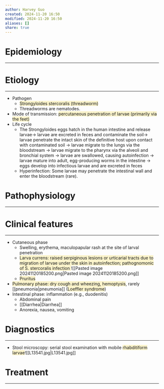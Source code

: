 ```yaml
---
author: Harvey Guo
created: 2024-11-20 16:50
modified: 2024-11-20 16:50
aliases: []
share: true
---
```

# Epidemiology
---


# Etiology
---
- Pathogen
	- <span style="background:rgba(240, 200, 0, 0.2)">Strongyloides stercoralis (threadworm)</span> 
	- Threadworms are nematodes.
- Mode of transmission: <span style="background:rgba(240, 200, 0, 0.2)">percutaneous penetration of larvae (primarily via the feet)</span>
- Life cycle 
	- The Strongyloides eggs hatch in the human intestine and release larvae→ larvae are excreted in feces and contaminate the soil→ larvae penetrate the intact skin of the definitive host upon contact with contaminated soil → larvae migrate to the lungs via the bloodstream → larvae migrate to the pharynx via the alveoli and bronchial system → larvae are swallowed, causing autoinfection → larvae mature into adult, egg-producing worms in the intestine → eggs develop into infectious larvae and are excreted in feces 
	- Hyperinfection: Some larvae may penetrate the intestinal wall and enter the bloodstream (rare).

# Pathophysiology
---


# Clinical features
---
- Cutaneous phase
	- Swelling, erythema, maculopapular rash at the site of larval penetration
	- <span style="background:rgba(240, 200, 0, 0.2)">Larva currens: raised serpiginous lesions or urticarial tracts due to migration of larvae under the skin in autoinfection; pathognomonic of S. stercoralis infection </span>![[Pasted image 20241120185200.png|Pasted image 20241120185200.png]]
	- <span style="background:rgba(240, 200, 0, 0.2)">Pruritus</span>
- <span style="background:rgba(240, 200, 0, 0.2)">Pulmonary phase: dry cough and wheezing, hemoptysis</span>, rarely [[pneumonia|pneumonia]] (<span style="background:rgba(240, 200, 0, 0.2)">Loeffler syndrome</span>)
- Intestinal phase: inflammation (e.g., duodenitis)
	- Abdominal pain 
	- [[Diarrhea|Diarrhea]]
	- Anorexia, nausea, vomiting

# Diagnostics
---
- Stool microscopy: serial stool examination with mobile <span style="background:rgba(240, 200, 0, 0.2)">rhabditiform larvae</span>![[L13541.jpg|L13541.jpg]]

# Treatment
---

